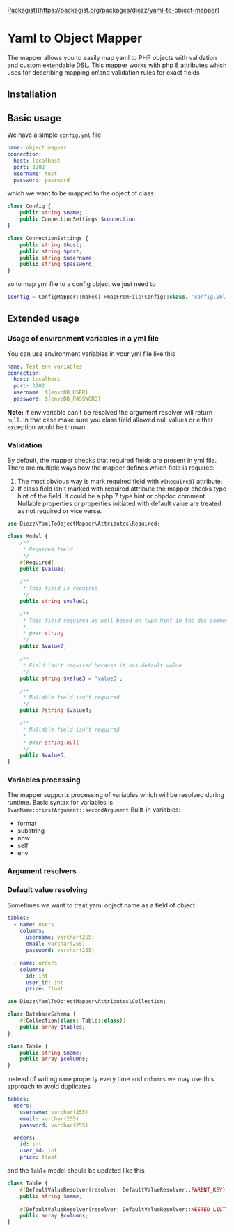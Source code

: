 [Packagist](https://img.shields.io/packagist/dt/diezz/yaml-to-object-mapper)](https://packagist.org/packages/diezz/yaml-to-object-mapper)

# Yaml to Object Mapper

The mapper allows you to easily map yaml to PHP objects with validation and custom  extendable DSL.
This mapper works with php 8 attributes which uses for describing mapping or/and validation rules for exact fields 

## Installation

## Basic usage
We have a simple `config.yml` file 
```yaml
name: object mapper
connection:
  host: localhost
  port: 3202
  username: test
  password: password
```
which we want to be mapped to the object of class:

```php
class Config {
    public string $name;
    public ConnectionSettings $connection
}

class ConnectionSettings {
    public string $host;
    public string $port;
    public string $username;
    public string $password;
}
```

so to map yml file to a config object we just need to 

```php
$config = ConfigMapper::make()->mapFromFile(Config::class, 'config.yml');
```

## Extended usage

### Usage of environment variables in a yml file
You can use environment variables in your yml file like this
```yaml
name: Test env variables
connection:
  host: localhost
  port: 3202
  username: ${env:DB_USER}
  password: ${env:DB_PASSWORD}
```
**Note:** if env variable can't be resolved the argument resolver will return `null`. 
In that case make sure you class field allowed null values or either exception would be thrown
### Validation
By default, the mapper checks that required fields are present in yml file.
There are multiple ways how the mapper defines which field is required:
1. The most obvious way is mark required field with `#[Required]` attribute.
2. If class field isn't marked with required attribute the mapper checks type hint of the field. It could be a php 7 
type hint or phpdoc comment. Nullable properties or properties initiated with default value are treated as not required 
or vice verse.

```php
use Diezz\YamlToObjectMapper\Attributes\Required;

class Model {
    /**
     * Required field 
     */
    #[Required]
    public $value0;
    
    /**
     * This field is required
     */
    public string $value1;

    /**
     * This field required as well based on type hint in the doc comment
     *
     * @var string
     */
    public $value2;

    /**
     * Field isn't required because it has default value
     */
    public string $value3 = 'value3';

    /**
     * Nullable field isn't required
     */
    public ?string $value4;

    /**
     * Nullable field isn't required
     *
     * @var string|null
     */
    public $value5;
}
```

### Variables processing

The mapper supports processing of variables which will be resolved during runtime.
Basic syntax for variables is `$varName::firstArgument::secondArgument`
Built-in variables:
- format
- substring 
- now
- self
- env

### Argument resolvers

### Default value resolving

Sometimes we want to treat yaml object name as a field of object

```yaml
tables:
  - name: users
    columns:
      username: varchar(255)
      email: varchar(255)
      password: varchar(255)

  - name: orders
    columns: 
      id: int
      user_id: int
      price: float
```

```php
use Diezz\YamlToObjectMapper\Attributes\Collection;

class DatabaseSchema {
    #[Collection(class: Table::class)]
    public array $tables;
}

class Table {
    public string $name;
    public array $columns;
}
```

instead of writing `name` property every time and `columns` we may use this approach to avoid duplicates
```yaml
tables:
  users:
    username: varchar(255)
    email: varchar(255)
    password: varchar(255)

  orders:
    id: int
    user_id: int
    price: float
```

and the `Table` model should be updated like this 

```php
class Table {
    #[DefaultValueResolver(resolver: DefaultValueResolver::PARENT_KEY)]
    public string $name;
    
    #[DefaultValueResolver(resolver: DefaultValueResolver::NESTED_LIST)]
    public array $columns;
}
```
